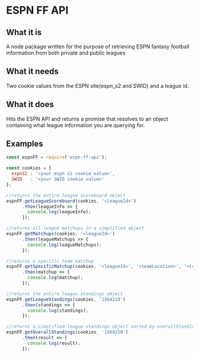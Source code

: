 # ESPN FF API
## What it is
A node package written for the purpose of retrieving ESPN fantasy football information from both private and public leagues

## What it needs
Two cookie values from the ESPN site(espn_s2 and SWID) and a league id.

## What it does
Hits the ESPN API and returns a promise that resolves to an object containing what league information you are querying for.

## Examples
```javascript
const espnFF = require('espn-ff-api');

const cookies = {
  espnS2 : '<your espn s2 cookie value>',
  SWID   : '<your SWID cookie value>'
};

//returns the entire league scoreboard object
espnFF.getLeagueScoreboard(cookies, '<leagueId>')
      .then(leagueInfo => {
        console.log(leagueInfo);
      });

//returns all league matchups in a simplified object
espnFF.getMatchups(cookies, '<leagueId>')
      .then(leagueMatchups => {
        console.log(leagueMatchups);
      });

//returns a specific team matchup
espnFF.getSpecificMatchup(cookies, '<leagueId>', '<teamLocation>', '<teamName>')
      .then(matchup => {
        console.log(matchup);
      });

//returns the entire league standings object
espnFF.getLeagueStandings(cookies, '1564210')
      .then(standings => {
        console.log(standings);
      });

//returns a simplified league standings object sorted by overallStanding
espnFF.getOverallStandings(cookies, '1564210')
      .then(result => {
        console.log(result);
      });
```
